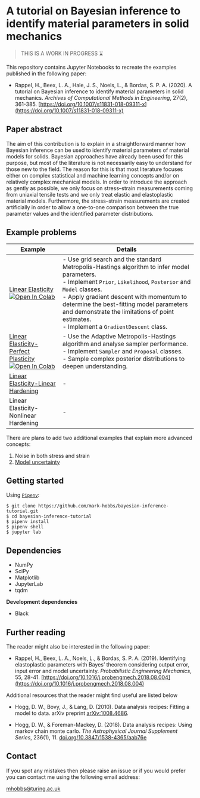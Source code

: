 # A tutorial on Bayesian inference to identify material parameters in solid mechanics

> THIS IS A WORK IN PROGRESS :hourglass:

This repository contains Jupyter Notebooks to recreate the examples published in the following paper:

- Rappel, H., Beex, L. A., Hale, J. S., Noels, L., & Bordas, S. P. A. (2020). A tutorial on Bayesian inference to identify material parameters in solid mechanics. *Archives of Computational Methods in Engineering*, 27(2), 361-385. [https://doi.org/10.1007/s11831-018-09311-x](https://doi.org/10.1007/s11831-018-09311-x)

## Paper abstract

The aim of this contribution is to explain in a straightforward manner how Bayesian inference can be used to identify material parameters of material models for solids. Bayesian approaches have already been used for this purpose, but most of the literature is not necessarily easy to understand for those new to the field. The reason for this is that most literature focuses either on complex statistical and machine learning concepts and/or on relatively complex mechanical models. In order to introduce the approach as gently as possible, we only focus on stress–strain measurements coming from uniaxial tensile tests and we only treat elastic and elastoplastic material models. Furthermore, the stress–strain measurements are created artificially in order to allow a one-to-one comparison between the true parameter values and the identified parameter distributions.

## Example problems

| Example | Details |
| ------- | ----------- |
| [Linear Elasticity](examples/01-linear-elasticity.ipynb) <br> <a href="https://colab.research.google.com/github/mark-hobbs/bayesian-inference-tutorial/blob/main/examples/01-linear-elasticity.ipynb" target="_parent"><img src="https://colab.research.google.com/assets/colab-badge.svg" alt="Open In Colab"/></a>  | - Use grid search and the standard Metropolis-Hastings algorithm to infer model parameters. <br> - Implement `Prior`, `Likelihood`, `Posterior` and `Model` classes. <br> - Apply gradient descent with momentum to determine the best-fitting model parameters and demonstrate the limitations of point estimates. <br> - Implement a `GradientDescent` class.|
| [Linear Elasticity-Perfect Plasticity](examples/02-linear-elasticity-perfect-plasticity.ipynb) <br> <a href="https://colab.research.google.com/github/mark-hobbs/bayesian-inference-tutorial/blob/main/examples/02-linear-elasticity-perfect-plasticity.ipynb" target="_parent"><img src="https://colab.research.google.com/assets/colab-badge.svg" alt="Open In Colab"/></a>  | - Use the Adaptive Metropolis-Hastings algorithm and analyse sampler performance. <br> - Implement `Sampler` and `Proposal` classes. <br> - Sample complex posterior distributions to deepen understanding.|
| [Linear Elasticity-Linear Hardening](examples/03-linear-elasticity-linear-hardening.ipynb) | - |
| Linear Elasticity-Nonlinear Hardening | - |

There are plans to add two additional examples that explain more advanced concepts:

1) Noise in both stress and strain
2) [Model uncertainty](model-uncertainty.ipynb)

## Getting started

Using [`Pipenv`](https://pipenv.pypa.io/en/latest/):

```shell
$ git clone https://github.com/mark-hobbs/bayesian-inference-tutorial.git
$ cd bayesian-inference-tutorial
$ pipenv install
$ pipenv shell
$ jupyter lab
```

## Dependencies

- NumPy
- SciPy
- Matplotlib
- JupyterLab
- tqdm

**Development dependencies**

- Black

## Further reading

The reader might also be interested in the following paper:

- Rappel, H., Beex, L. A., Noels, L., & Bordas, S. P. A. (2019). Identifying elastoplastic parameters with Bayes’ theorem considering output error, input error and model uncertainty. *Probabilistic Engineering Mechanics*, 55, 28-41. [https://doi.org/10.1016/j.probengmech.2018.08.004](https://doi.org/10.1016/j.probengmech.2018.08.004)

Additional resources that the reader might find useful are listed below

- Hogg, D. W., Bovy, J., & Lang, D. (2010). Data analysis recipes: Fitting a model to data. arXiv preprint [arXiv:1008.4686](https://doi.org/10.48550/arXiv.1008.4686).

- Hogg, D. W., & Foreman-Mackey, D. (2018). Data analysis recipes: Using markov chain monte carlo. *The Astrophysical Journal Supplement Series*, 236(1), 11. [doi.org/10.3847/1538-4365/aab76e](https://doi.org/10.3847/1538-4365/aab76e)

## Contact

If you spot any mistakes then please raise an issue or if you would prefer you can contact me using the following email address:

mhobbs@turing.ac.uk 


